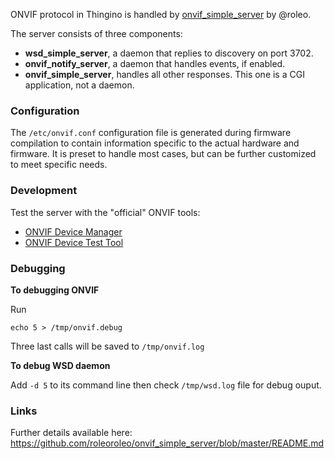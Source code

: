 ONVIF protocol in Thingino is handled by [onvif_simple_server](https://github.com/roleoroleo/onvif_simple_server) by @roleo.

The server consists of three components:

- **wsd_simple_server**, a daemon that replies to discovery on port 3702.
- **onvif_notify_server**, a daemon that handles events, if enabled.
- **onvif_simple_server**, handles all other responses. This one is a CGI application, not a daemon.

### Configuration

The `/etc/onvif.conf` configuration file is generated during firmware compilation to contain information specific to the actual hardware and firmware. It is preset to handle most cases, but can be further customized to meet specific needs.

### Development

Test the server with the "official" ONVIF tools:

- [ONVIF Device Manager](https://www.help.onvif.org/index.php?/selfhelp/view-article/onvif-device-manager)
- [ONVIF Device Test Tool](https://github.com/onvif/testspecs/discussions/7)

### Debugging

**To debugging ONVIF**

Run

```
echo 5 > /tmp/onvif.debug
```

Three last calls will be saved to `/tmp/onvif.log`

**To debug WSD daemon**

Add `-d 5` to its command line then check `/tmp/wsd.log` file for debug ouput.


### Links

Further details available here:
https://github.com/roleoroleo/onvif_simple_server/blob/master/README.md

